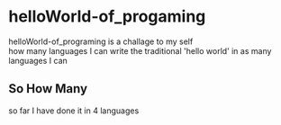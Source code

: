 # helloWorld-of_progaming
helloWorld-of_programing is a challage to my self<br>
how many languages I can write the traditional
'hello world' in as many languages I can
<h2>So How Many</h2>
so far I have done it in 4 languages